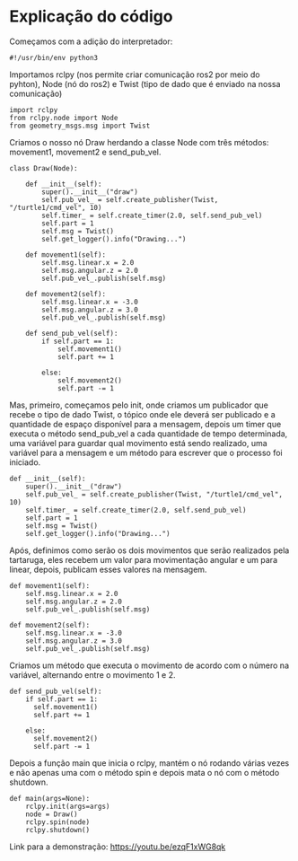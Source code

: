 # Explicação do código

Começamos com a adição do interpretador:
```
#!/usr/bin/env python3
```

Importamos rclpy (nos permite criar comunicação ros2 por meio do pyhton), Node (nó do ros2) e Twist (tipo de dado que é enviado na nossa comunicação)
```
import rclpy
from rclpy.node import Node
from geometry_msgs.msg import Twist
```

Criamos o nosso nó Draw herdando a classe Node com três métodos: movement1, movement2 e send_pub_vel.
```
class Draw(Node):

    def __init__(self):
        super().__init__("draw")
        self.pub_vel_ = self.create_publisher(Twist, "/turtle1/cmd_vel", 10)
        self.timer_ = self.create_timer(2.0, self.send_pub_vel)
        self.part = 1
        self.msg = Twist()
        self.get_logger().info("Drawing...")

    def movement1(self):
        self.msg.linear.x = 2.0
        self.msg.angular.z = 2.0
        self.pub_vel_.publish(self.msg)

    def movement2(self):
        self.msg.linear.x = -3.0
        self.msg.angular.z = 3.0
        self.pub_vel_.publish(self.msg)

    def send_pub_vel(self):
        if self.part == 1:
            self.movement1()
            self.part += 1

        else:
            self.movement2()
            self.part -= 1
```

Mas, primeiro, começamos pelo init, onde criamos um publicador que recebe o tipo de dado Twist, o tópico onde ele deverá ser publicado e a quantidade de espaço disponível para a mensagem, depois um timer que executa o método send_pub_vel a cada quantidade de tempo determinada, uma variável para guardar qual movimento está sendo realizado, uma variável para a mensagem e um método para escrever que o processo foi iniciado. 
```
def __init__(self):
    super().__init__("draw")
    self.pub_vel_ = self.create_publisher(Twist, "/turtle1/cmd_vel", 10)
    self.timer_ = self.create_timer(2.0, self.send_pub_vel)
    self.part = 1
    self.msg = Twist()
    self.get_logger().info("Drawing...")
```
Após, definimos como serão os dois movimentos que serão realizados pela tartaruga, eles recebem um valor para movimentação angular e um para linear, depois, publicam esses valores na mensagem.
```
def movement1(self):
    self.msg.linear.x = 2.0
    self.msg.angular.z = 2.0
    self.pub_vel_.publish(self.msg)

def movement2(self):
    self.msg.linear.x = -3.0
    self.msg.angular.z = 3.0
    self.pub_vel_.publish(self.msg) 
```
Criamos um método que executa o movimento de acordo com o número na variável, alternando entre o movimento 1 e 2.
```
def send_pub_vel(self):
    if self.part == 1:
      self.movement1()
      self.part += 1

    else:
      self.movement2()
      self.part -= 1
```

Depois a função main que inicia o rclpy, mantém o nó rodando várias vezes e não apenas uma com o método spin e depois mata o nó com o método shutdown.
```
def main(args=None):
    rclpy.init(args=args)
    node = Draw()
    rclpy.spin(node)
    rclpy.shutdown()
```

Link para a demonstração:
https://youtu.be/ezqF1xWG8qk
